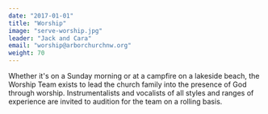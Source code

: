 ```yaml
---
date: "2017-01-01"
title: "Worship"
image: "serve-worship.jpg"
leader: "Jack and Cara"
email: "worship@arborchurchnw.org"
weight: 70
---
```


Whether it's on a Sunday morning or at a campfire on a lakeside beach, the Worship Team exists to lead the church family into the presence of God through worship. Instrumentalists and vocalists of all styles and ranges of experience are invited to audition for the team on a rolling basis.

